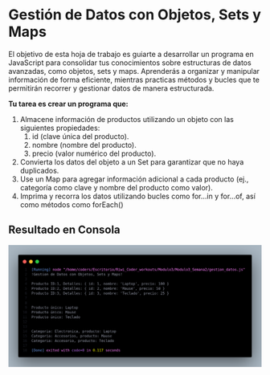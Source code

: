 # Gestión de Datos con Objetos, Sets y Maps

El objetivo de esta hoja de trabajo es guiarte a desarrollar un programa en JavaScript para
consolidar tus conocimientos sobre estructuras de datos avanzadas, como objetos, sets y maps.
Aprenderás a organizar y manipular información de forma eficiente, mientras practicas métodos y
bucles que te permitirán recorrer y gestionar datos de manera estructurada.

**Tu tarea es crear un programa que:**

1. Almacene información de productos utilizando un objeto con las siguientes propiedades:
    1. id (clave única del producto).
    2. nombre (nombre del producto).
    3. precio (valor numérico del producto).
2. Convierta los datos del objeto a un Set para garantizar que no haya duplicados.
3. Use un Map para agregar información adicional a cada producto (ej., categoría como clave y
nombre del producto como valor).
4. Imprima y recorra los datos utilizando bucles como for...in y for...of, así como métodos como
forEach()

## Resultado en Consola

![Respuesta del codigo en consola](console.png)
